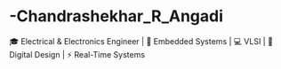 # -Chandrashekhar_R_Angadi
🎓 Electrical &amp; Electronics Engineer | 🔧 Embedded Systems | 💻 VLSI | 📡 Digital Design | ⚡ Real-Time Systems
